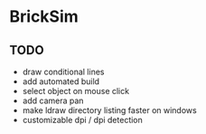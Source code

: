 # BrickSim
## TODO
- draw conditional lines
- add automated build
- select object on mouse click
- add camera pan
- make ldraw directory listing faster on windows
- customizable dpi / dpi detection